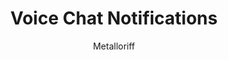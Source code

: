 ---
title: Voice Chat Notifications #* Anything with * is REQUIRED
author: Metalloriff #*
github: https://github.com/Metalloriff
description:
  Displays notifications when users connect to/disconnect from, mute/unmute themselves, and deafen/undeafen themselves in the voice channel you're in.
download: https://github.com/Metalloriff/BetterDiscordPlugins/blob/master/VoiceChatNotifications.plugin.js #* Github isn't required but if it isn't used then further inspection will happen
support: # A link to allow people to get support or give feedback for the Plugin
tags:
images:
  - name: Voice Chat Notifications Preview
    image: https://i.imgur.com/XOVoeyY.png # Direct image link should only be used here. Imgur isn't required but if it isn't used then further inspection will happen
  - name: Voice Chat Notifications Preview - Plugins Settings Page
    image: https://i.imgur.com/936gHmy.png # Direct image link should only be used here. Imgur isn't required but if it isn't used then further inspection will happen
layout: product #* DON'T CHANGE
ghcommentid: 72
---